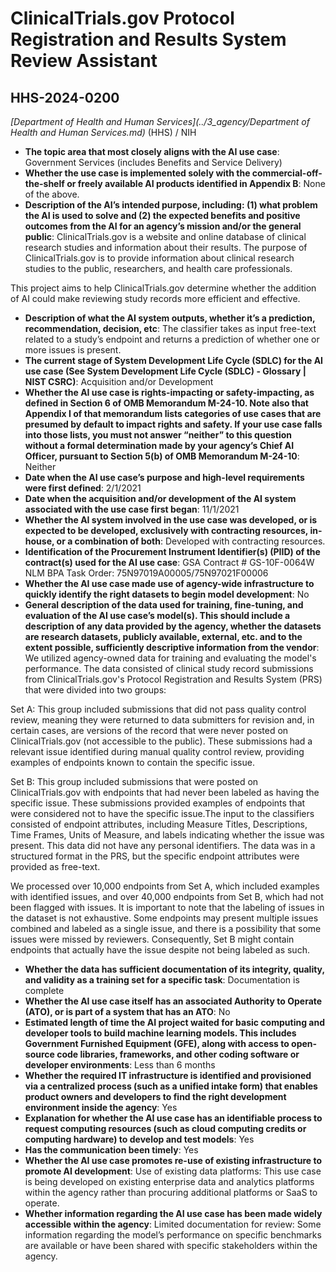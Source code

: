 # ClinicalTrials.gov Protocol Registration and Results System Review Assistant
## HHS-2024-0200
_[Department of Health and Human Services](../3_agency/Department of Health and Human Services.md)_ (HHS) / NIH


+ **The topic area that most closely aligns with the AI use case**: Government Services (includes Benefits and Service Delivery)
+ **Whether the use case is implemented solely with the commercial-off-the-shelf or freely available AI products identified in Appendix B**: None of the above.
+ **Description of the AI’s intended purpose, including: (1) what problem the AI is used to solve and (2) the expected benefits and positive outcomes from the AI for an agency’s mission and/or the general public**: ClinicalTrials.gov is a website and online database of clinical research studies and information about their results. The purpose of ClinicalTrials.gov is to provide information about clinical research studies to the public, researchers, and health care professionals.

This project aims to help ClinicalTrials.gov determine whether the addition of AI could make reviewing study records more efficient and effective.
+ **Description of what the AI system outputs, whether it’s a prediction, recommendation, decision, etc**: The classifier takes as input free-text related to a study’s endpoint and returns a prediction of whether one or more issues is present.
+ **The current stage of System Development Life Cycle (SDLC) for the AI use case (See System Development Life Cycle (SDLC) - Glossary | NIST CSRC)**: Acquisition and/or Development
+ **Whether the AI use case is rights-impacting or safety-impacting, as defined in Section 6 of OMB Memorandum M-24-10. Note also that Appendix I of that memorandum lists categories of use cases that are presumed by default to impact rights and safety. If your use case falls into those lists, you must not answer “neither” to this question without a formal determination made by your agency’s Chief AI Officer, pursuant to Section 5(b) of OMB Memorandum M-24-10**: Neither
+ **Date when the AI use case’s purpose and high-level requirements were first defined**: 2/1/2021
+ **Date when the acquisition and/or development of the AI system associated with the use case first began**: 11/1/2021
+ **Whether the AI system involved in the use case was developed, or is expected to be developed, exclusively with contracting resources, in-house, or a combination of both**: Developed with contracting resources.
+ **Identification of the Procurement Instrument Identifier(s) (PIID) of the contract(s) used for the AI use case**: GSA Contract # GS-10F-0064W    NLM BPA Task Order: 75N97019A00005/75N97021F00006
+ **Whether the AI use case made use of agency-wide infrastructure to quickly identify the right datasets to begin model development**: No
+ **General description of the data used for training, fine-tuning, and evaluation of the AI use case’s model(s). This should include a description of any data provided by the agency, whether the datasets are research datasets, publicly available, external, etc. and to the extent possible, sufficiently descriptive information from the vendor**: We utilized agency-owned data for training and evaluating the model's performance. The data consisted of clinical study record submissions from ClinicalTrials.gov's Protocol Registration and Results System (PRS) that were divided into two groups:

Set A: This group included submissions that did not pass quality control review, meaning they were returned to data submitters for revision and, in certain cases, are versions of the record that were never posted on ClinicalTrials.gov (not accessible to the public). These submissions had a relevant issue identified during manual quality control review, providing examples of endpoints known to contain the specific issue.

Set B: This group included submissions that were posted on ClinicalTrials.gov with endpoints that had never been labeled as having the specific issue. These submissions provided examples of endpoints that were considered not to have the specific issue.The input to the classifiers consisted of endpoint attributes, including Measure Titles, Descriptions, Time Frames, Units of Measure, and labels indicating whether the issue was present. This data did not have any personal identifiers. The data was in a structured format in the PRS, but the specific endpoint attributes were provided as free-text.

We processed over 10,000 endpoints from Set A, which included examples with identified issues, and over 40,000 endpoints from Set B, which had not been flagged with issues. It is important to note that the labeling of issues in the dataset is not exhaustive. Some endpoints may present multiple issues combined and labeled as a single issue, and there is a possibility that some issues were missed by reviewers. Consequently, Set B might contain endpoints that actually have the issue despite not being labeled as such.
+ **Whether the data has sufficient documentation of its integrity, quality, and validity as a training set for a specific task**: Documentation is complete
+ **Whether the AI use case itself has an associated Authority to Operate (ATO), or is part of a system that has an ATO**: No
+ **Estimated length of time the AI project waited for basic computing and developer tools to build machine learning models. This includes Government Furnished Equipment (GFE), along with access to open-source code libraries, frameworks, and other coding software or developer environments**: Less than 6 months
+ **Whether the required IT infrastructure is identified and provisioned via a centralized process (such as a unified intake form) that enables product owners and developers to find the right development environment inside the agency**: Yes
+ **Explanation for whether the AI use case has an identifiable process to request computing resources (such as cloud computing credits or computing hardware) to develop and test models**: Yes
+ **Has the communication been timely**: Yes
+ **Whether the AI use case promotes re-use of existing infrastructure to promote AI development**: Use of existing data platforms: This use case is being developed on existing enterprise data and analytics platforms within the agency rather than procuring additional platforms or SaaS to operate.
+ **Whether information regarding the AI use case has been made widely accessible within the agency**: Limited documentation for review: Some information regarding the model’s performance on specific benchmarks are available or have been shared with specific stakeholders within the agency.